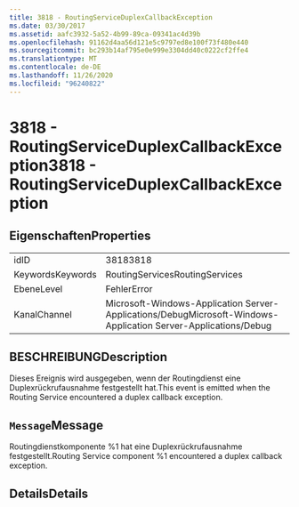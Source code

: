 ```yaml
---
title: 3818 - RoutingServiceDuplexCallbackException
ms.date: 03/30/2017
ms.assetid: aafc3932-5a52-4b99-89ca-09341ac4d39b
ms.openlocfilehash: 91162d4aa56d121e5c9797ed8e100f73f480e440
ms.sourcegitcommit: bc293b14af795e0e999e3304dd40c0222cf2ffe4
ms.translationtype: MT
ms.contentlocale: de-DE
ms.lasthandoff: 11/26/2020
ms.locfileid: "96240822"
---
```

# <a name="3818---routingserviceduplexcallbackexception"></a><span data-ttu-id="14fe4-102">3818 - RoutingServiceDuplexCallbackException</span><span class="sxs-lookup"><span data-stu-id="14fe4-102">3818 - RoutingServiceDuplexCallbackException</span></span>

## <a name="properties"></a><span data-ttu-id="14fe4-103">Eigenschaften</span><span class="sxs-lookup"><span data-stu-id="14fe4-103">Properties</span></span>  
  
|||  
|-|-|  
|<span data-ttu-id="14fe4-104">id</span><span class="sxs-lookup"><span data-stu-id="14fe4-104">ID</span></span>|<span data-ttu-id="14fe4-105">3818</span><span class="sxs-lookup"><span data-stu-id="14fe4-105">3818</span></span>|  
|<span data-ttu-id="14fe4-106">Keywords</span><span class="sxs-lookup"><span data-stu-id="14fe4-106">Keywords</span></span>|<span data-ttu-id="14fe4-107">RoutingServices</span><span class="sxs-lookup"><span data-stu-id="14fe4-107">RoutingServices</span></span>|  
|<span data-ttu-id="14fe4-108">Ebene</span><span class="sxs-lookup"><span data-stu-id="14fe4-108">Level</span></span>|<span data-ttu-id="14fe4-109">Fehler</span><span class="sxs-lookup"><span data-stu-id="14fe4-109">Error</span></span>|  
|<span data-ttu-id="14fe4-110">Kanal</span><span class="sxs-lookup"><span data-stu-id="14fe4-110">Channel</span></span>|<span data-ttu-id="14fe4-111">Microsoft-Windows-Application Server-Applications/Debug</span><span class="sxs-lookup"><span data-stu-id="14fe4-111">Microsoft-Windows-Application Server-Applications/Debug</span></span>|  
  
## <a name="description"></a><span data-ttu-id="14fe4-112">BESCHREIBUNG</span><span class="sxs-lookup"><span data-stu-id="14fe4-112">Description</span></span>  

 <span data-ttu-id="14fe4-113">Dieses Ereignis wird ausgegeben, wenn der Routingdienst eine Duplexrückrufausnahme festgestellt hat.</span><span class="sxs-lookup"><span data-stu-id="14fe4-113">This event is emitted when the Routing Service encountered a duplex callback exception.</span></span>  
  
## <a name="message"></a><span data-ttu-id="14fe4-114">`Message`</span><span class="sxs-lookup"><span data-stu-id="14fe4-114">Message</span></span>  

 <span data-ttu-id="14fe4-115">Routingdienstkomponente %1 hat eine Duplexrückrufausnahme festgestellt.</span><span class="sxs-lookup"><span data-stu-id="14fe4-115">Routing Service component %1 encountered a duplex callback exception.</span></span>  
  
## <a name="details"></a><span data-ttu-id="14fe4-116">Details</span><span class="sxs-lookup"><span data-stu-id="14fe4-116">Details</span></span>
